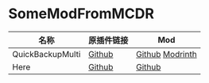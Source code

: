 # SomeModFromMCDR

| 名称 | 原插件链接 | Mod |
| - | - | ------ |
| QuickBackupMulti | [Github](https://github.com/TISUnion/QuickBackupM) | [Github](https://github.com/SkyDynamic/QuickBackupM-Fabric)  [Modrinth](https://modrinth.com/mod/quickbackupmulti)|
| Here| [Github](https://github.com/TISUnion/Here) | [Github](https://github.com/SkyDynamic/WhereAreYou/) |
